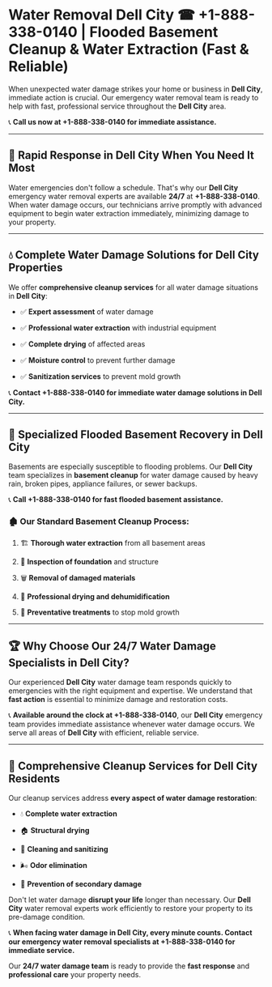 # Water Removal Dell City ☎ +1-888-338-0140 | Flooded Basement Cleanup & Water Extraction (Fast & Reliable)

When unexpected water damage strikes your home or business in **Dell City**, immediate action is crucial. Our emergency water removal team is ready to help with fast, professional service throughout the **Dell City** area. 

📞 **Call us now at +1-888-338-0140 for immediate assistance.**
---
## 🚀 Rapid Response in Dell City When You Need It Most
Water emergencies don't follow a schedule. That's why our **Dell City** emergency water removal experts are available **24/7** at **+1-888-338-0140**. When water damage occurs, our technicians arrive promptly with advanced equipment to begin water extraction immediately, minimizing damage to your property.
---
## 💧 Complete Water Damage Solutions for Dell City Properties
We offer **comprehensive cleanup services** for all water damage situations in **Dell City**:
- ✅ **Expert assessment** of water damage  
- ✅ **Professional water extraction** with industrial equipment  
- ✅ **Complete drying** of affected areas  
- ✅ **Moisture control** to prevent further damage  
- ✅ **Sanitization services** to prevent mold growth  
📞 **Contact +1-888-338-0140 for immediate water damage solutions in Dell City.**
---
## 🌊 Specialized Flooded Basement Recovery in Dell City
Basements are especially susceptible to flooding problems. Our **Dell City** team specializes in **basement cleanup** for water damage caused by heavy rain, broken pipes, appliance failures, or sewer backups. 
📞 **Call +1-888-338-0140 for fast flooded basement assistance.**
### 🏚️ Our Standard Basement Cleanup Process:
1. 🏗️ **Thorough water extraction** from all basement areas  
2. 🔎 **Inspection of foundation** and structure  
3. 🗑️ **Removal of damaged materials**  
4. 💨 **Professional drying and dehumidification**  
5. 🚫 **Preventative treatments** to stop mold growth  
---
## 🏆 Why Choose Our 24/7 Water Damage Specialists in Dell City?
Our experienced **Dell City** water damage team responds quickly to emergencies with the right equipment and expertise. We understand that **fast action** is essential to minimize damage and restoration costs.
📞 **Available around the clock at +1-888-338-0140**, our **Dell City** emergency team provides immediate assistance whenever water damage occurs. We serve all areas of **Dell City** with efficient, reliable service.
---
## 🧹 Comprehensive Cleanup Services for Dell City Residents
Our cleanup services address **every aspect of water damage restoration**:
- 💧 **Complete water extraction**  
- 🏠 **Structural drying**  
- 🧼 **Cleaning and sanitizing**  
- 🌬️ **Odor elimination**  
- 🚫 **Prevention of secondary damage**  
Don't let water damage **disrupt your life** longer than necessary. Our **Dell City** water removal experts work efficiently to restore your property to its pre-damage condition.
📞 **When facing water damage in Dell City, every minute counts. Contact our emergency water removal specialists at +1-888-338-0140 for immediate service.**
Our **24/7 water damage team** is ready to provide the **fast response** and **professional care** your property needs.
